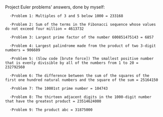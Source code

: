 Project Euler problems' answers, done by myself:
  
      ·Problem 1: Multiples of 3 and 5 below 1000 = 233168
  
      ·Problem 2: Sum of the terms in the Fibonacci sequence whose values do not exceed four million = 4613732
      
      ·Problem 3: Largest prime factor of the number 600851475143 = 6857
      
      ·Problem 4: Largest palindrome made from the product of two 3-digit numbers = 906609
      
      ·Problem 5: (Slow code [brute force]) The smallest positive number that is evenly divisible by all of the numbers from 1 to 20 = 232792560
      
      ·Problem 6: The difference between the sum of the squares of the first one hundred natural numbers and the square of the sum = 25164150
      
      ·Problem 7: The 10001st prime number = 104743
      
      ·Problem 8: The thirteen adjacent digits in the 1000-digit number that have the greatest product = 23514624000
      
      ·Problem 9: The product abc = 31875000
